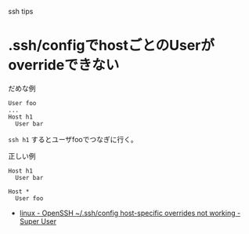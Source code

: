 ssh tips

# .ssh/configでhostごとのUserがoverrideできない

だめな例
```
User foo
...
Host h1
  User bar
```

`ssh h1` するとユーザfooでつなぎに行く。

正しい例
```
Host h1
  User bar

Host *
  User foo
```

- [linux - OpenSSH ~/.ssh/config host-specific overrides not working - Super User](https://superuser.com/questions/718346/openssh-ssh-config-host-specific-overrides-not-working)
